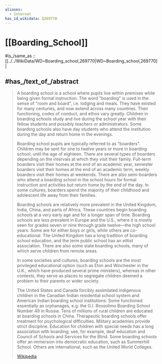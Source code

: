 ```yaml
---
aliases:
  - Internat
has_id_wikidata: Q269770
---
```


# [[Boarding_School]] 

#is_/same_as :: [[../../WikiData/WD~Boarding_school,269770|WD~Boarding_school,269770]] 

## #has_/text_of_/abstract 

> A boarding school is a school where pupils live within premises while being given formal instruction. 
> The word "boarding" is used in the sense of "room and board", i.e. lodging and meals. 
> They have existed for many centuries, and now extend across many countries. 
> Their functioning, codes of conduct, and ethos vary greatly. 
> Children in boarding schools study and live during the school year 
> with their fellow students and possibly teachers or administrators. 
> Some boarding schools also have day students 
> who attend the institution during the day and return home in the evenings.
>
> Boarding school pupils are typically referred to as "boarders". Children may be sent for one to twelve years or more in boarding school, until the age of eighteen. There are several types of boarders depending on the intervals at which they visit their family. Full-term boarders visit their homes at the end of an academic year, semester boarders visit their homes at the end of an academic term, weekly boarders visit their homes at weekends. There are also semi-boarders who attend a boarding school in the school hours for formal instruction and activities but return home by the end of the day. In some cultures, boarders spend the majority of their childhood and adolescent life away from their families.
>
> Boarding schools are relatively more prevalent in the United Kingdom, India, China, and parts of Africa. These countries begin boarding schools at a very early age and for a longer span of time. Boarding schools are less prevalent in Europe and the U.S., where it is mostly seen for grades seven or nine through grade twelve—the high school years. Some are for either boys or girls, while others are co-educational. The United Kingdom has a long tradition of boarding school education, and the term public school has an elitist association. There are also some state boarding schools, many of which serve children from remote areas.
>
> In some societies and cultures, boarding schools are the most privileged educational option (such as Eton and Winchester in the U.K., which have produced several prime ministers), whereas in other contexts, they serve as places to segregate children deemed a problem to their parents or wider society.
>
> The United States and Canada forcibly assimilated indigenous children in the Canadian Indian residential school system and American Indian boarding school institutions. Some functioned essentially as orphanages, e.g. the G.I. Rossolimo Boarding School Number 49 in Russia. Tens of millions of rural children are educated at boarding schools in China. Therapeutic boarding schools offer treatment for psychological difficulties. Military academies provide strict discipline. Education for children with special needs has a long association with boarding; see, for example, deaf education and Council of Schools and Services for the Blind. Some boarding schools offer an immersion into democratic education, such as Summerhill School. Others are international, such as the United World Colleges.
>
> [Wikipedia](https://en.wikipedia.org/wiki/Boarding%20school) 

